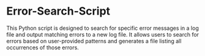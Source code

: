 # Error-Search-Script
This Python script is designed to search for specific error messages in a log file and output matching errors to a new log file. It allows users to search for errors based on user-provided patterns and generates a file listing all occurrences of those errors.
